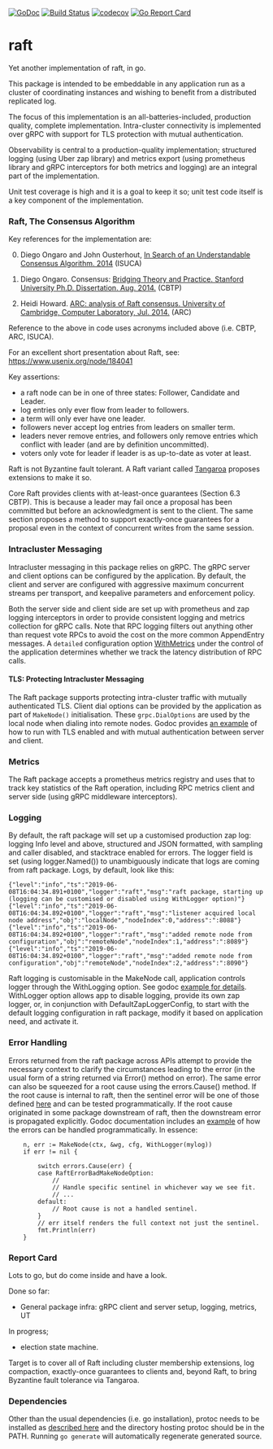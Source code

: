 [![GoDoc](https://godoc.org/github.com/ccassar/raft?status.svg)](https://godoc.org/github.com/ccassar/raft)
[![Build Status](https://travis-ci.org/ccassar/raft.svg?branch=master)](https://travis-ci.org/ccassar/raft)
[![codecov](https://codecov.io/gh/ccassar/raft/branch/master/graph/badge.svg)](https://codecov.io/gh/ccassar/raft)
[![Go Report Card](https://goreportcard.com/badge/github.com/ccassar/raft)](https://goreportcard.com/report/github.com/ccassar/raft)

# raft

Yet another implementation of raft, in go.

This package is intended to be embeddable in any application run as a cluster of coordinating instances and 
wishing to benefit from a distributed replicated log.

The focus of this implementation is an all-batteries-included, production quality, complete implementation.
Intra-cluster connectivity is implemented over gRPC with support for TLS protection with mutual authentication.

Observability is central to a production-quality implementation; structured logging (using Uber zap library)
and metrics export (using prometheus library and gRPC interceptors for both metrics and logging) are an integral
part of the implementation.

Unit test coverage is high and it is a goal to keep it so; unit test code itself is a key component of the
implementation.


### Raft, The Consensus Algorithm

Key references for the implementation are:

0. Diego Ongaro and John Ousterhout, [In Search of an Understandable Consensus Algorithm. 2014](https://www.usenix.org/conference/atc14/technical-sessions/presentation/ongaro) (ISUCA)

1. Diego Ongaro. Consensus: [Bridging Theory and Practice. Stanford University Ph.D. Dissertation. Aug. 2014.](https://ongardie.net/var/blurbs/pubs/dissertation.pdf) (CBTP)

2. Heidi Howard. [ARC: analysis of Raft consensus. University of Cambridge, Computer Laboratory, Jul. 2014.](https://www.cl.cam.ac.uk/techreports/UCAM-CL-TR-857.pdf) (ARC)

Reference to the above in code uses acronyms included above (i.e. CBTP, ARC, ISUCA).

For an excellent short presentation about Raft, see: https://www.usenix.org/node/184041


Key assertions:

- a raft node can be in one of three states: Follower, Candidate and Leader.
- log entries only ever flow from leader to followers.
- a term will only ever have one leader.
- followers never accept log entries from leaders on smaller term.
- leaders never remove entries, and followers only remove entries which conflict with leader (and are by definition uncommitted).
- voters only vote for leader if leader is as up-to-date as voter at least.

Raft is not Byzantine fault tolerant. A Raft variant called [Tangaroa](http://www.scs.stanford.edu/14au-cs244b/labs/projects/copeland_zhong.pdf) proposes extensions
to make it so.

Core Raft provides clients with at-least-once guarantees (Section 6.3 CBTP). This is because a leader may
fail once a proposal has been committed but before an acknowledgment is sent to the client. The same section
proposes a method to support exactly-once guarantees for a proposal even in the context of concurrent writes
from the same session.


### Intracluster Messaging

Intracluster messaging in this package relies on gRPC. The gRPC server and client options can be configured by the
application. By default, the client and server are configured with aggressive maximum concurrent streams per transport,
and keepalive parameters and enforcement policy.

Both the server side and client side are set up with prometheus and zap logging interceptors in order to
provide consistent logging and metrics collection for gRPC calls. Note that RPC logging filters out anything other
than request vote RPCs to avoid the cost on the more common AppendEntry messages. A `detailed` configuration option
[WithMetrics](https://godoc.org/github.com/ccassar/raft#WithLogger) under the control of the application determines 
whether we track the latency distribution of RPC calls.

#### TLS: Protecting Intracluster Messaging

The Raft package supports protecting intra-cluster traffic with mutually authenticated TLS. Client dial
options can be provided by the application as part of `MakeNode()` initialisation. These `grpc.DialOptions` are
used by the local node when dialing into remote nodes. Godoc provides [an example](https://godoc.org/github.com/ccassar/raft#example-MakeNode--WithTLSConfiguration)
of how to run with TLS enabled and with mutual authentication between server and client.

### Metrics

The Raft package accepts a prometheus metrics registry and uses that to track key statistics of the Raft
 operation, including RPC metrics client and server side (using gRPC middleware interceptors).

### Logging

By default, the raft package will set up a customised production zap log: logging Info level and above,
structured and JSON formatted, with sampling and caller disabled, and stacktrace enabled for errors. The logger
field is set (using logger.Named()) to unambiguously indicate that logs are coming from raft package. Logs, by
default, look like this:

```
{"level":"info","ts":"2019-06-08T16:04:34.891+0100","logger":"raft","msg":"raft package, starting up (logging can be customised or disabled using WithLogger option)"}
{"level":"info","ts":"2019-06-08T16:04:34.892+0100","logger":"raft","msg":"listener acquired local node address","obj":"localNode","nodeIndex":0,"address":":8088"}
{"level":"info","ts":"2019-06-08T16:04:34.892+0100","logger":"raft","msg":"added remote node from configuration","obj":"remoteNode","nodeIndex":1,"address":":8089"}
{"level":"info","ts":"2019-06-08T16:04:34.892+0100","logger":"raft","msg":"added remote node from configuration","obj":"remoteNode","nodeIndex":2,"address":":8090"}
```

Raft logging is customisable in the MakeNode call, application controls logger through the WithLogging option.
See godoc [example for details](https://godoc.org/github.com/ccassar/raft#example-MakeNode--WithCustomisedLogLevel). WithLogger option allows app to disable logging, provide its
own zap logger, or, in conjunction with DefaultZapLoggerConfig, to start with the default logging configuration
in raft package, modify it based on application need, and activate it. 

### Error Handling

Errors returned from the raft package across APIs attempt to provide the necessary context to
clarify the circumstances leading to the error (in the usual form of a string returned via Error()
method on error). The same error can also be squeezed for a root cause using the errors.Cause()
method. If the root cause is internal to raft, then the sentinel error will be one of those defined
[here](raft_errors.go) and can be tested programmatically. If the root cause originated in some package
downstream of raft, then the downstream error is propagated explicitly. Godoc documentation includes an
[example](https://godoc.org/github.com/ccassar/raft#example-MakeNode) of how the errors can be handled 
programmatically. In essence:

```
	n, err := MakeNode(ctx, &wg, cfg, WithLogger(mylog))
	if err != nil {

		switch errors.Cause(err) {
		case RaftErrorBadMakeNodeOption:
			//
			// Handle specific sentinel in whichever way we see fit.
			// ...
		default:
			// Root cause is not a handled sentinel.
		}
		// err itself renders the full context not just the sentinel.
		fmt.Println(err)
	}

```


### Report Card

Lots to go, but do come inside and have a look.

Done so far:

 - General package infra: gRPC client and server setup, logging, metrics, UT

In progress;

- election state machine.

Target is to cover all of Raft including cluster membership extensions, log compaction, exactly-once 
guarantees to clients and, beyond Raft, to bring Byzantine fault tolerance via Tangaroa.


### Dependencies

Other than the usual dependencies (i.e. go installation), protoc needs to be installed as [described here](https://github.com/golang/protobuf) 
and the directory hosting protoc should be in the PATH. Running `go generate` will automatically regenerate 
generated source.

